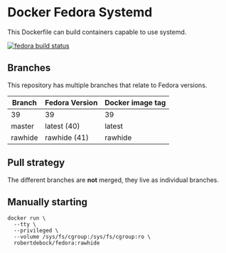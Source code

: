 Docker Fedora Systemd
=====================

This Dockerfile can build containers capable to use systemd.

[![fedora build status](https://img.shields.io/docker/cloud/build/robertdebock/fedora.svg)](https://hub.docker.com/repository/docker/robertdebock/fedora)

Branches
--------

This repository has multiple branches that relate to Fedora versions.

|Branch |Fedora Version|Docker image tag|
|-------|--------------|----------------|
|39     |39            |39              |
|master |latest (40)   |latest          |
|rawhide|rawhide (41)  |rawhide         |

Pull strategy
-------------

The different branches are **not** merged, they live as individual branches.

Manually starting
-----------------

```shell
docker run \
  --tty \
  --privileged \
  --volume /sys/fs/cgroup:/sys/fs/cgroup:ro \
  robertdebock/fedora:rawhide
```
